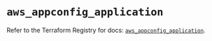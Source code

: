 # `aws_appconfig_application`

Refer to the Terraform Registry for docs: [`aws_appconfig_application`](https://registry.terraform.io/providers/hashicorp/aws/5.40.0/docs/resources/appconfig_application).
